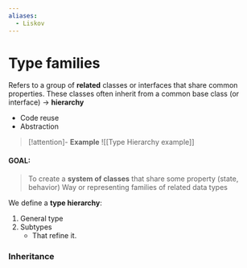 ```yaml
---
aliases:
  - Liskov
---
```

# Type families 
Refers to a group of **related** classes or interfaces that share common properties. 
These classes often inherit from a common base class (or interface) -> **hierarchy**

- Code reuse
- Abstraction

> [!attention]-  **Example** 
> ![[Type Hierarchy example]]



#### GOAL: 
> To create a **system of classes** that share some property (state, behavior)
> Way or representing families of related data types 

We define a **type hierarchy**: 
1. General type
2. Subtypes
	- That refine it. 

### Inheritance




